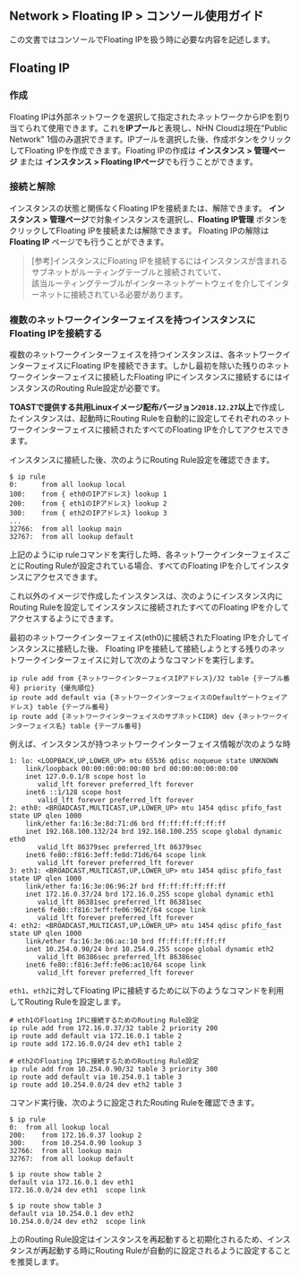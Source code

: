 ## Network > Floating IP > コンソール使用ガイド

この文書ではコンソールでFloating IPを扱う時に必要な内容を記述します。

## Floating IP
### 作成

Floating IPは外部ネットワークを選択して指定されたネットワークからIPを割り当てられて使用できます。これを<b>IPプール</b>と表現し、NHN Cloudは現在"Public Network" 1個のみ選択できます。IPプールを選択した後、作成ボタンをクリックしてFloating IPを作成できます。Floating IPの作成は <b>インスタンス > 管理ページ</b> または <b>インスタンス > Floating IPページ</b>でも行うことができます。

### 接続と解除

インスタンスの状態と関係なくFloating IPを接続または、解除できます。 <b>インスタンス > 管理ページ</b>で対象インスタンスを選択し、<b>Floating IP管理</b> ボタンをクリックしてFloating IPを接続または解除できます。 Floating IPの解除は <b>Floating IP</b> ページでも行うことができます。

> [参考]インスタンスにFloating IPを接続するにはインスタンスが含まれるサブネットがルーティングテーブルと接続されていて、<br>該当ルーティングテーブルがインターネットゲートウェイを介してインターネットに接続されている必要があります。

### 複数のネットワークインターフェイスを持つインスタンスにFloating IPを接続する

複数のネットワークインターフェイスを持つインスタンスは、各ネットワークインターフェイスにFloating IPを接続できます。しかし最初を除いた残りのネットワークインターフェイスに接続したFloating IPにインスタンスに接続するにはインスタンスのRouting Rule設定が必要です。

**TOASTで提供する共用Linuxイメージ配布バージョン`2018.12.27`以上**で作成したインスタンスは、起動時にRouting Ruleを自動的に設定してそれぞれのネットワークインターフェイスに接続されたすべてのFloating IPを介してアクセスできます。

インスタンスに接続した後、次のようにRouting Rule設定を確認できます。
```
$ ip rule
0:      from all lookup local
100:    from { eth0のIPアドレス} lookup 1
200:    from { eth1のIPアドレス} lookup 2
300:    from { eth2のIPアドレス} lookup 3
...
32766:  from all lookup main
32767:  from all lookup default
```
上記のようにip ruleコマンドを実行した時、各ネットワークインターフェイスごとにRouting Ruleが設定されている場合、すべてのFloating IPを介してインスタンスにアクセスできます。

これ以外のイメージで作成したインスタンスは、次のようにインスタンス内にRouting Ruleを設定してインスタンスに接続されたすべてのFloating IPを介してアクセスするようにできます。

最初のネットワークインターフェイス(eth0)に接続されたFloating IPを介してインスタンスに接続した後、 Floating IPを接続して接続しようとする残りのネットワークインターフェイスに対して次のようなコマンドを実行します。
```
ip rule add from {ネットワークインターフェイスIPアドレス}/32 table {テーブル番号} priority {優先順位}
ip route add default via {ネットワークインターフェイスのDefaultゲートウェイアドレス} table {テーブル番号}
ip route add {ネットワークインターフェイスのサブネットCIDR} dev {ネットワークインターフェイス名} table {テーブル番号}
```

例えば、インスタンスが持つネットワークインターフェイス情報が次のような時
```
1: lo: <LOOPBACK,UP,LOWER_UP> mtu 65536 qdisc noqueue state UNKNOWN
    link/loopback 00:00:00:00:00:00 brd 00:00:00:00:00:00
    inet 127.0.0.1/8 scope host lo
       valid_lft forever preferred_lft forever
    inet6 ::1/128 scope host
       valid_lft forever preferred_lft forever
2: eth0: <BROADCAST,MULTICAST,UP,LOWER_UP> mtu 1454 qdisc pfifo_fast state UP qlen 1000
    link/ether fa:16:3e:8d:71:d6 brd ff:ff:ff:ff:ff:ff
    inet 192.168.100.132/24 brd 192.168.100.255 scope global dynamic eth0
       valid_lft 86379sec preferred_lft 86379sec
    inet6 fe80::f816:3eff:fe8d:71d6/64 scope link
       valid_lft forever preferred_lft forever
3: eth1: <BROADCAST,MULTICAST,UP,LOWER_UP> mtu 1454 qdisc pfifo_fast state UP qlen 1000
    link/ether fa:16:3e:06:96:2f brd ff:ff:ff:ff:ff:ff
    inet 172.16.0.37/24 brd 172.16.0.255 scope global dynamic eth1
       valid_lft 86381sec preferred_lft 86381sec
    inet6 fe80::f816:3eff:fe06:962f/64 scope link
       valid_lft forever preferred_lft forever
4: eth2: <BROADCAST,MULTICAST,UP,LOWER_UP> mtu 1454 qdisc pfifo_fast state UP qlen 1000
    link/ether fa:16:3e:06:ac:10 brd ff:ff:ff:ff:ff:ff
    inet 10.254.0.90/24 brd 10.254.0.255 scope global dynamic eth2
       valid_lft 86386sec preferred_lft 86386sec
    inet6 fe80::f816:3eff:fe06:ac10/64 scope link
       valid_lft forever preferred_lft forever
```
`eth1`、`eth2`に対してFloating IPに接続するために以下のようなコマンドを利用してRouting Ruleを設定します。

```
# eth1のFloating IPに接続するためのRouting Rule設定
ip rule add from 172.16.0.37/32 table 2 priority 200
ip route add default via 172.16.0.1 table 2
ip route add 172.16.0.0/24 dev eth1 table 2

# eth2のFloating IPに接続するためのRouting Rule設定
ip rule add from 10.254.0.90/32 table 3 priority 300
ip route add default via 10.254.0.1 table 3
ip route add 10.254.0.0/24 dev eth2 table 3
```
コマンド実行後、次のように設定されたRouting Ruleを確認できます。

```
$ ip rule													
0:	from all lookup local
200:	from 172.16.0.37 lookup 2 	
300:	from 10.254.0.90 lookup 3 	
32766:	from all lookup main
32767:	from all lookup default

$ ip route show table 2					
default via 172.16.0.1 dev eth1
172.16.0.0/24 dev eth1  scope link

$ ip route show table 3
default via 10.254.0.1 dev eth2
10.254.0.0/24 dev eth2  scope link
```

上のRouting Rule設定はインスタンスを再起動すると初期化されるため、インスタンスが再起動する時にRouting Ruleが自動的に設定されるように設定することを推奨します。
